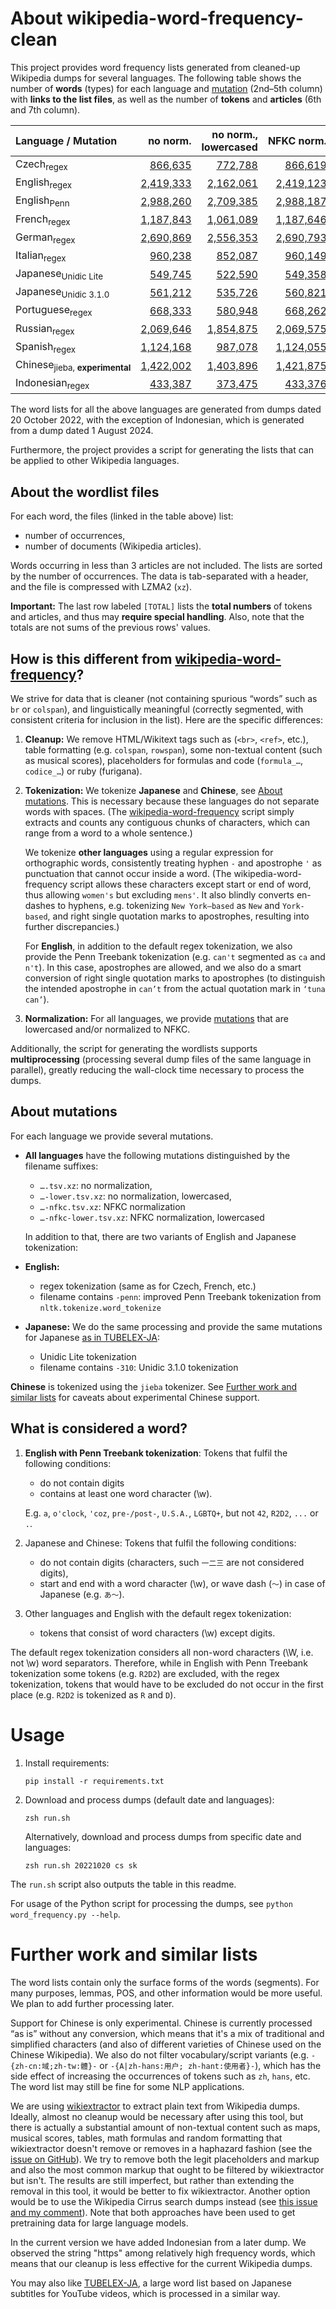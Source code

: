 # About wikipedia-word-frequency-clean

This project provides word frequency lists generated from cleaned-up Wikipedia dumps for several languages. The following table shows the number of **words** (types) for each language and [mutation](#about-mutations) (2nd–5th column) with **links to the list files**, as well as the number of **tokens** and **articles** (6th and 7th column).

| Language / Mutation | no&nbsp;norm. | no&nbsp;norm., lowercased | NFKC&nbsp;norm. | NFKC&nbsp;norm., lowercased | #tokens | #articles |
|:------------------- | -------------:| -------------------------:| ---------------:| ---------------------------:|  -------:| ---------:|
| Czech<sub>regex</sub> | [866,635](results/cswiki-frequency-20221020.tsv.xz) | [772,788](results/cswiki-frequency-20221020-lower.tsv.xz) | [866,619](results/cswiki-frequency-20221020-nfkc.tsv.xz) | [772,771](results/cswiki-frequency-20221020-nfkc-lower.tsv.xz) | 137,564,164 | 832,967 |
| English<sub>regex</sub> | [2,419,333](results/enwiki-frequency-20221020.tsv.xz) | [2,162,061](results/enwiki-frequency-20221020-lower.tsv.xz) | [2,419,123](results/enwiki-frequency-20221020-nfkc.tsv.xz) | [2,161,820](results/enwiki-frequency-20221020-nfkc-lower.tsv.xz) | 2,489,387,103 | 16,699,990 |
| English<sub>Penn</sub> | [2,988,260](results/enwiki-frequency-20221020-penn.tsv.xz) | [2,709,385](results/enwiki-frequency-20221020-penn-lower.tsv.xz) | [2,988,187](results/enwiki-frequency-20221020-penn-nfkc.tsv.xz) | [2,709,302](results/enwiki-frequency-20221020-penn-nfkc-lower.tsv.xz) | 2,445,526,919 | 16,699,990 |
| French<sub>regex</sub> | [1,187,843](results/frwiki-frequency-20221020.tsv.xz) | [1,061,089](results/frwiki-frequency-20221020-lower.tsv.xz) | [1,187,646](results/frwiki-frequency-20221020-nfkc.tsv.xz) | [1,060,849](results/frwiki-frequency-20221020-nfkc-lower.tsv.xz) | 842,907,281 | 4,108,861 |
| German<sub>regex</sub> | [2,690,869](results/dewiki-frequency-20221020.tsv.xz) | [2,556,353](results/dewiki-frequency-20221020-lower.tsv.xz) | [2,690,793](results/dewiki-frequency-20221020-nfkc.tsv.xz) | [2,556,249](results/dewiki-frequency-20221020-nfkc-lower.tsv.xz) | 893,385,641 | 4,455,795 |
| Italian<sub>regex</sub> | [960,238](results/itwiki-frequency-20221020.tsv.xz) | [852,087](results/itwiki-frequency-20221020-lower.tsv.xz) | [960,149](results/itwiki-frequency-20221020-nfkc.tsv.xz) | [851,996](results/itwiki-frequency-20221020-nfkc-lower.tsv.xz) | 522,839,613 | 2,783,290 |
| Japanese<sub>Unidic&nbsp;Lite</sub> | [549,745](results/jawiki-frequency-20221020.tsv.xz) | [522,590](results/jawiki-frequency-20221020-lower.tsv.xz) | [549,358](results/jawiki-frequency-20221020-nfkc.tsv.xz) | [522,210](results/jawiki-frequency-20221020-nfkc-lower.tsv.xz) | 610,467,200 | 2,177,257 |
| Japanese<sub>Unidic&nbsp;3.1.0</sub> | [561,212](results/jawiki-frequency-20221020-310.tsv.xz) | [535,726](results/jawiki-frequency-20221020-310-lower.tsv.xz) | [560,821](results/jawiki-frequency-20221020-310-nfkc.tsv.xz) | [535,341](results/jawiki-frequency-20221020-310-nfkc-lower.tsv.xz) | 609,365,356 | 2,177,257 |
| Portuguese<sub>regex</sub> | [668,333](results/ptwiki-frequency-20221020.tsv.xz) | [580,948](results/ptwiki-frequency-20221020-lower.tsv.xz) | [668,262](results/ptwiki-frequency-20221020-nfkc.tsv.xz) | [580,862](results/ptwiki-frequency-20221020-nfkc-lower.tsv.xz) | 300,324,703 | 1,852,956 |
| Russian<sub>regex</sub> | [2,069,646](results/ruwiki-frequency-20221020.tsv.xz) | [1,854,875](results/ruwiki-frequency-20221020-lower.tsv.xz) | [2,069,575](results/ruwiki-frequency-20221020-nfkc.tsv.xz) | [1,854,793](results/ruwiki-frequency-20221020-nfkc-lower.tsv.xz) | 535,032,557 | 4,483,522 |
| Spanish<sub>regex</sub> | [1,124,168](results/eswiki-frequency-20221020.tsv.xz) | [987,078](results/eswiki-frequency-20221020-lower.tsv.xz) | [1,124,055](results/eswiki-frequency-20221020-nfkc.tsv.xz) | [986,947](results/eswiki-frequency-20221020-nfkc-lower.tsv.xz) | 685,158,870 | 3,637,655 |
| Chinese<sub>jieba,&nbsp;<b>experimental</b></sub> | [1,422,002](results/zhwiki-frequency-20221020.tsv.xz) | [1,403,896](results/zhwiki-frequency-20221020-lower.tsv.xz) | [1,421,875](results/zhwiki-frequency-20221020-nfkc.tsv.xz) | [1,403,791](results/zhwiki-frequency-20221020-nfkc-lower.tsv.xz) | 271,230,431 | 2,456,160 |
| Indonesian<sub>regex</sub> | [433,387](results/idwiki-frequency-20240801.tsv.xz) | [373,475](results/idwiki-frequency-20240801-lower.tsv.xz) | [433,376](results/idwiki-frequency-20240801-nfkc.tsv.xz) | [373,461](results/idwiki-frequency-20240801-nfkc-lower.tsv.xz) | 117,956,650 | 1,314,543 |

The word lists for all the above languages are generated from dumps dated 20 October 2022, with the exception of Indonesian, which is generated from a dump dated 1 August 2024.

Furthermore, the project provides a script for generating the lists that can be applied to other Wikipedia languages.

## About the wordlist files

For each word, the files (linked in the table above) list:
- number of occurrences,
- number of documents (Wikipedia articles).

Words occurring in less than 3 articles are not included. The lists are sorted by the number of occurrences. The data is tab-separated with a header, and the file is compressed with LZMA2 (`xz`).

**Important:** The last row labeled `[TOTAL]` lists the **total numbers** of tokens and articles, and thus may **require special handling**. Also, note that the totals are not sums of the previous rows' values.

## How is this different from [wikipedia-word-frequency](https://github.com/IlyaSemenov/wikipedia-word-frequency)?

We strive for data that is cleaner (not containing spurious “words” such as `br` or `colspan`), and linguistically meaningful (correctly segmented, with consistent criteria for inclusion in the list). Here are the specific differences:

1. **Cleanup:** We remove HTML/Wikitext tags such as (`<br>`, `<ref>`, etc.), table formatting (e.g. `colspan`, `rowspan`), some non-textual content (such as musical scores), placeholders for formulas and code (`formula_…`, `codice_…`) or ruby (furigana).

2. **Tokenization:** We tokenize **Japanese** and **Chinese**, see [About mutations](#about-mutations). This is necessary because these languages do not separate words with spaces. (The [wikipedia-word-frequency](https://github.com/IlyaSemenov/wikipedia-word-frequency) script simply extracts and counts any contiguous chunks of characters, which can range from a word to a whole sentence.)

    We tokenize **other languages** using a regular expression for orthographic words, consistently treating hyphen `-` and apostrophe `'` as punctuation that cannot occur inside a word. (The wikipedia-word-frequency script allows these characters except start or end of word, thus allowing `women's` but excluding `mens'`. It also blindly converts en-dashes to hyphens, e.g. tokenizing `New York–based` as `New` and `York-based`, and right single quotation marks to apostrophes, resulting into further discrepancies.)

    For **English**, in addition to the default regex tokenization, we also provide the Penn Treebank tokenization (e.g. `can't` segmented as `ca` and `n't`). In this case, apostrophes are allowed, and we also do a smart conversion of right single quotation marks to apostrophes (to distinguish the intended apostrophe in `can’t` from the actual quotation mark in `‘tuna can’`).

3. **Normalization:** For all languages, we provide [mutations](#about-mutations) that are lowercased and/or normalized to NFKC.

Additionally, the script for generating the wordlists supports **multiprocessing** (processing several dump files of the same language in parallel), greatly reducing the wall-clock time necessary to process the dumps.

## About mutations

For each language we provide several mutations.

* **All languages** have the following mutations distinguished by the filename suffixes:
    - `….tsv.xz`: no normalization,
    - `…-lower.tsv.xz`: no normalization, lowercased,
    - `…-nfkc.tsv.xz`: NFKC normalization
    - `…-nfkc-lower.tsv.xz`: NFKC normalization, lowercased

  In addition to that, there are two variants of English and Japanese tokenization:

* **English:**
    - regex tokenization (same as for Czech, French, etc.)
    - filename contains `-penn`: improved Penn Treebank tokenization from `nltk.tokenize.word_tokenize`

* **Japanese:** We do the same processing and provide the same mutations for Japanese [as in TUBELEX-JA](https://github.com/adno/tubelex#about-mutations):
    - Unidic Lite tokenization
    - filename contains `-310`: Unidic 3.1.0 tokenization

**Chinese** is tokenized using the `jieba` tokenizer. See [Further work and similar lists](#further-work-and-similar-lists) for caveats about experimental Chinese support.

## What is considered a word?

1. **English with Penn Treebank tokenization**: Tokens that fulfil the following conditions:
    - do not contain digits
    - contains at least one word character (\w).

    E.g. `a`, `o'clock`, `'coz`, `pre-/post-`, `U.S.A.`, `LGBTQ+`, but not `42`, `R2D2`, `...` or `.`.

2. Japanese and Chinese: Tokens that fulfil the following conditions:
    - do not contain digits (characters, such `一二三` are not considered digits),
    - start and end with a word character (\w), or wave dash (`〜`) in case of Japanese (e.g. `あ〜`).

3. Other languages and English with the default regex tokenization:
    - tokens that consist of word characters (\w) except digits.
  
The default regex tokenization considers all non-word characters (\W, i.e. not \w) word separators. Therefore, while in English with Penn Treebank tokenization some tokens (e.g. `R2D2`) are excluded, with the regex tokenization, tokens that would have to be excluded do not occur in the first place (e.g. `R2D2` is tokenized as `R` and `D`).

# Usage

1. Install requirements:

    `pip install -r requirements.txt`
    
2. Download and process dumps (default date and languages):

    `zsh run.sh`
    
    Alternatively, download and process dumps from specific date and languages:
   
    `zsh run.sh 20221020 cs sk`

The `run.sh` script also outputs the table in this readme.

For usage of the Python script for processing the dumps, see `python word_frequency.py --help`.

# Further work and similar lists

The word lists contain only the surface forms of the words (segments). For many purposes, lemmas, POS, and other information would be more useful. We plan to add further processing later.

Support for Chinese is only experimental. Chinese is currently processed “as is” without any conversion, which means that it's a mix of traditional and simplified characters (and also of different varieties of Chinese used on the Chinese Wikipedia). We also do not filter vocabulary/script variants (e.g. `-{zh-cn:域;zh-tw:體}-` or `-{A|zh-hans:用户; zh-hant:使用者}-`), which has the side effect of increasing the occurrences of tokens such as `zh`, `hans`, etc. The word list may still be fine for some NLP applications.

We are using [wikiextractor](https://github.com/attardi/wikiextractor) to extract plain text from Wikipedia dumps. Ideally, almost no cleanup would be necessary after using this tool, but there is actually a substantial amount of non-textual content such as maps, musical scores, tables, math formulas and random formatting that wikiextractor doesn't remove or removes in a haphazard fashion (see the [issue on GitHub](https://github.com/attardi/wikiextractor/issues/300)). We try to remove both the legit placeholders and markup and also the most common markup that ought to be filtered by wikiextractor but isn't. The results are still imperfect, but rather than extending the removal in this tool, it would be better to fix wikiextractor. Another option would be to use the Wikipedia Cirrus search dumps instead (see [this issue and my comment](https://github.com/attardi/wikiextractor/issues/282)). Note that both approaches have been used to get pretraining data for large language models.

In the current version we have added Indonesian from a later dump. We observed the string "https" among relatively high frequency words, which means that our cleanup is less effective for the current Wikipedia dumps.

You may also like [TUBELEX-JA](https://github.com/adno/tubelex/), a large word list based on Japanese subtitles for YouTube videos, which is processed in a similar way.
